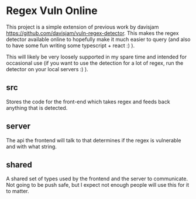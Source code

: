 # Regex Vuln Online

This project is a simple extension of previous work by davisjam https://github.com/davisjam/vuln-regex-detector. 
This makes the regex detector available online to hopefully make it much easier to query
(and also to have some fun writing some typescript + react :) ).


This will likely be very loosely supported in my spare time and intended for occasional use 
(if you want to use the detection  for a lot of regex, run the detector on your local servers :) ).


## src
Stores the code for the front-end which takes regex and feeds back anything that is detected.

## server
The api the frontend will talk to that determines if the regex is vulnerable and with what string.


## shared

A shared set of types used by the frontend and the server to communicate.
Not going to be push safe, but I expect not enough people will use this for it to matter.